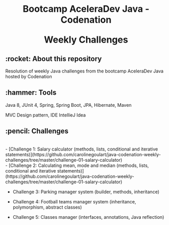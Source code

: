 <h1 align="center"> 
  Bootcamp AceleraDev Java - Codenation
  
  Weekly Challenges
</h1>

<h2>:rocket: About this repository </h2> 

Resolution of weekly Java challenges from the bootcamp AceleraDev Java hosted by Codenation

<h2>:hammer: Tools </h2>
Java 8, JUnit 4, Spring, Spring Boot, JPA, Hibernate, Maven

MVC Design pattern, IDE IntellieJ Idea

<h2>:pencil: Challenges </h2><br>
- [Challenge 1: Salary calculator (methods, lists, conditional and iterative statements)](https://github.com/carolinegoulart/java-codenation-weekly-challenges/tree/master/challenge-01-salary-calculator)<br>
- [Challenge 2: Calculating mean, mode and median (methods, lists, conditional and iterative statements)](https://github.com/carolinegoulart/java-codenation-weekly-challenges/tree/master/challenge-01-salary-calculator)<br>


- Challenge 3: Parking manager system (builder, methods, inheritance)

- Challenge 4: Football teams manager system (inheritance, polymorphism, abstract classes)

- Challenge 5: Classes manager (interfaces, annotations, Java reflection)

